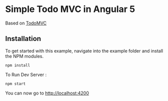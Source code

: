 # Simple Todo MVC in Angular 5

Based on [TodoMVC](http://todomvc.com/)

## Installation

To get started with this example, navigate into the example folder and install the NPM modules.

```shell
npm install
```

To Run Dev Server : 

```shell
npm start
```

You can now go to [http://localhost:4200](http://localhost:4200)
